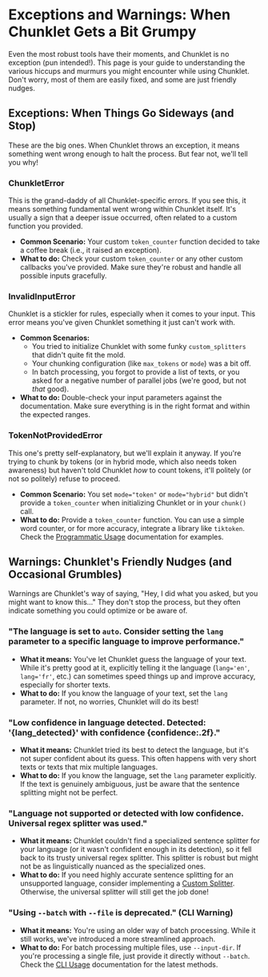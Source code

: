# Exceptions and Warnings: When Chunklet Gets a Bit Grumpy

Even the most robust tools have their moments, and Chunklet is no exception (pun intended!). This page is your guide to understanding the various hiccups and murmurs you might encounter while using Chunklet. Don't worry, most of them are easily fixed, and some are just friendly nudges.

## Exceptions: When Things Go Sideways (and Stop)

These are the big ones. When Chunklet throws an exception, it means something went wrong enough to halt the process. But fear not, we'll tell you why!

### ChunkletError

This is the grand-daddy of all Chunklet-specific errors. If you see this, it means something fundamental went wrong within Chunklet itself. It's usually a sign that a deeper issue occurred, often related to a custom function you provided.

*   **Common Scenario:** Your custom `token_counter` function decided to take a coffee break (i.e., it raised an exception).
*   **What to do:** Check your custom `token_counter` or any other custom callbacks you've provided. Make sure they're robust and handle all possible inputs gracefully.

### InvalidInputError

Chunklet is a stickler for rules, especially when it comes to your input. This error means you've given Chunklet something it just can't work with.

*   **Common Scenarios:**
    *   You tried to initialize Chunklet with some funky `custom_splitters` that didn't quite fit the mold.
    *   Your chunking configuration (like `max_tokens` or `mode`) was a bit off.
    *   In batch processing, you forgot to provide a list of texts, or you asked for a negative number of parallel jobs (we're good, but not *that* good).
*   **What to do:** Double-check your input parameters against the documentation. Make sure everything is in the right format and within the expected ranges.

### TokenNotProvidedError

This one's pretty self-explanatory, but we'll explain it anyway. If you're trying to chunk by tokens (or in hybrid mode, which also needs token awareness) but haven't told Chunklet *how* to count tokens, it'll politely (or not so politely) refuse to proceed.

*   **Common Scenario:** You set `mode="token"` or `mode="hybrid"` but didn't provide a `token_counter` when initializing Chunklet or in your `chunk()` call.
*   **What to do:** Provide a `token_counter` function. You can use a simple word counter, or for more accuracy, integrate a library like `tiktoken`. Check the [Programmatic Usage](getting-started/programmatic.md) documentation for examples.

## Warnings: Chunklet's Friendly Nudges (and Occasional Grumbles)

Warnings are Chunklet's way of saying, "Hey, I did what you asked, but you might want to know this..." They don't stop the process, but they often indicate something you could optimize or be aware of.

### "The language is set to `auto`. Consider setting the `lang` parameter to a specific language to improve performance."

*   **What it means:** You've let Chunklet guess the language of your text. While it's pretty good at it, explicitly telling it the language (`lang='en'`, `lang='fr'`, etc.) can sometimes speed things up and improve accuracy, especially for shorter texts.
*   **What to do:** If you know the language of your text, set the `lang` parameter. If not, no worries, Chunklet will do its best!

### "Low confidence in language detected. Detected: '{lang_detected}' with confidence {confidence:.2f}."

*   **What it means:** Chunklet tried its best to detect the language, but it's not super confident about its guess. This often happens with very short texts or texts that mix multiple languages.
*   **What to do:** If you know the language, set the `lang` parameter explicitly. If the text is genuinely ambiguous, just be aware that the sentence splitting might not be perfect.

### "Language not supported or detected with low confidence. Universal regex splitter was used."

*   **What it means:** Chunklet couldn't find a specialized sentence splitter for your language (or it wasn't confident enough in its detection), so it fell back to its trusty universal regex splitter. This splitter is robust but might not be as linguistically nuanced as the specialized ones.
*   **What to do:** If you need highly accurate sentence splitting for an unsupported language, consider implementing a [Custom Splitter](getting-started/programmatic.md#custom-sentence-splitter). Otherwise, the universal splitter will still get the job done!

### "Using `--batch` with `--file` is deprecated." (CLI Warning)

*   **What it means:** You're using an older way of batch processing. While it still works, we've introduced a more streamlined approach.
*   **What to do:** For batch processing multiple files, use `--input-dir`. If you're processing a single file, just provide it directly without `--batch`. Check the [CLI Usage](getting-started/cli.md) documentation for the latest methods.